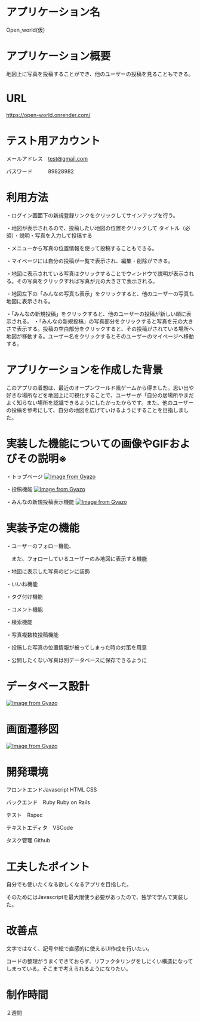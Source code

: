 # アプリケーション名	
Open_world(仮)
# アプリケーション概要
地図上に写真を投稿することができ、他のユーザーの投稿を見ることもできる。
# URL	
https://open-world.onrender.com/
# テスト用アカウント
メールアドレス　test@gmail.com

パスワード　　　89828982
# 利用方法
・ログイン画面下の新規登録リンクをクリックしてサインアップを行う。

・地図が表示されるので、投稿したい地図の位置をクリックして
 タイトル（必須）・説明・写真を入力して投稿する

・メニューから写真の位置情報を使って投稿することもできる。

・マイページには自分の投稿が一覧で表示され、編集・削除ができる。

・地図に表示されている写真はクリックすることでウィンドウで説明が表示される。その写真をクリックすれば写真が元の大きさで表示される。

・地図左下の「みんなの写真も表示」をクリックすると、他のユーザーの写真も地図に表示される。

・「みんなの新規投稿」をクリックすると、他のユーザーの投稿が新しい順に表示される。
・「みんなの新規投稿」の写真部分をクリックすると写真を元の大きさで表示する。投稿の空白部分をクリックすると、その投稿がされている場所へ地図が移動する。ユーザー名をクリックするとそのユーザーのマイページへ移動する。

# アプリケーションを作成した背景
このアプリの着想は、最近のオープンワールド風ゲームから得ました。思い出や好きな場所などを地図上に可視化することで、ユーザーが「自分の居場所やまだよく知らない場所を認識できるようにしたかったからです。また、他のユーザーの投稿を参考にして、自分の地図を広げていけるようにすることを目指しました。

# 実装した機能についての画像やGIFおよびその説明※
・トップページ	
[![Image from Gyazo](https://i.gyazo.com/34c6a1f26b8bf4a6cb3ecaf940f2a6b6.jpg)](https://gyazo.com/34c6a1f26b8bf4a6cb3ecaf940f2a6b6)

・投稿機能
[![Image from Gyazo](https://i.gyazo.com/d2499e801796ec3a539c72bfc609be34.jpg)](https://gyazo.com/d2499e801796ec3a539c72bfc609be34)

・みんなの新規投稿表示機能
[![Image from Gyazo](https://i.gyazo.com/db335a5e38086bbedb32741fc4fa7da8.jpg)](https://gyazo.com/db335a5e38086bbedb32741fc4fa7da8)



# 実装予定の機能	
・ユーザーのフォロー機能、

　また、フォローしているユーザーのみ地図に表示する機能

・地図に表示した写真のピンに装飾

・いいね機能

・タグ付け機能

・コメント機能

・検索機能

・写真複数枚投稿機能

・投稿した写真の位置情報が被ってしまった時の対策を用意

・公開したくない写真は別データベースに保存できるように

# データベース設計
[![Image from Gyazo](https://i.gyazo.com/9bb2b89861e5f7b248f9e505a661976f.png)](https://gyazo.com/9bb2b89861e5f7b248f9e505a661976f)

# 画面遷移図
[![Image from Gyazo](https://i.gyazo.com/c4192dc5cb037c520a7f52050feaac30.png)](https://gyazo.com/c4192dc5cb037c520a7f52050feaac30)

# 開発環境
フロントエンドJavascript HTML CSS

バックエンド　Ruby Ruby on Rails

テスト　Rspec

テキストエディタ　VSCode

タスク管理 Github

# 工夫したポイント	
自分でも使いたくなる欲しくなるアプリを目指した。

そのためにはJavascriptを最大限使う必要があったので、独学で学んで実装した。

# 改善点
文字ではなく、記号や絵で直感的に使えるUI作成を行いたい。

コードの整理がうまくできておらず、リファクタリングをしにくい構造になってしまっている。そこまで考えられるようになりたい。

# 制作時間
２週間